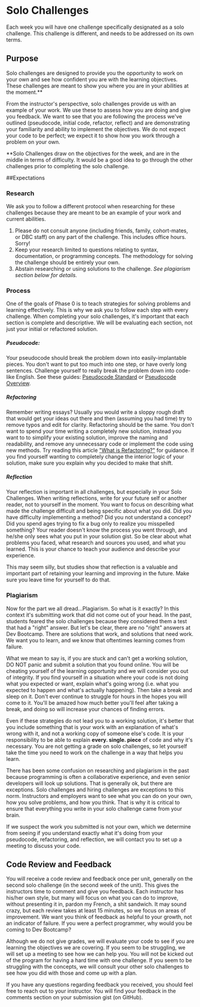 # Solo Challenges

Each week you will have one challenge specifically designated as a solo challenge. This challenge is different, and needs to be addressed on its own terms. 


## Purpose
Solo challenges are designed to provide you the opportunity to work on your own and see how confident you are with the learning objectives. These challenges are meant to show you where you are in your abilities at the moment.**

From the instructor's perspective, solo challenges provide us with an example of your work. We use these to assess how you are doing and give you feedback. We want to see that you are following the process we've outlined (pseudocode, initial code, refactor, reflect) and are demonstrating your familiarity and ability to implement the objectives. We do not expect your code to be perfect; we expect it to show how you work through a problem on your own. 

**Solo Challenges draw on the objectives for the week, and are in the middle in terms of difficulty. It would be a good idea to go through the other challenges prior to completing the solo challenge. 

##Expectations
### Research
We ask you to follow a different protocol when researching for these challenges because they are meant to be an example of your work and current abilities. 

1. Please do not consult anyone (including friends, family, cohort-mates, or DBC staff) on any part of the challenge. This includes office hours. Sorry!
2. Keep your research limited to questions relating to syntax, documentation, or programming concepts. The methodology for solving the challenge should be entirely your own.
3. Abstain researching or using solutions to the challenge. *See plagiarism section below for details.* 

### Process
One of the goals of Phase 0 is to teach strategies for solving problems and learning effectively. This is why we ask you to follow each step with every challenge. When completing your solo challenges, it's important that each section is complete and descriptive. We will be evaluating each section, not just your initial or refactored solution. 

##### Pseudocode:
Your pseudocode should break the problem down into easily-implantable pieces. You don't want to put too much into one step, or have overly long sentences. Challenge yourself to really break the problem down into code-like English. See these guides: <a href="http://users.csc.calpoly.edu/~jdalbey/SWE/pdl_std.html" target="_blank">Pseudocode Standard</a> or <a href="http://www.cs.cornell.edu/Courses/cs482/2003su/handouts/pseudocode.pdf" target="_blank">Pseudocode Overview</a>.


##### Refactoring
Remember writing essays? Usually you would write a sloppy rough draft that would get your ideas out there and then (assuming you had time) try to remove typos and edit for clarity. Refactoring should be the same. You don't want to spend your time writing a completely new solution, instead you want to to simplify your existing solution, improve the naming and readability, and remove any unnecessary code or implement the code using new methods. Try reading this article  <a href="http://c2.com/cgi/wiki?WhatIsRefactoring" target="_blank">"What is Refactoring?"</a> for guidance. If you find yourself wanting to completely change the interior logic of your solution, make sure you explain why you decided to make that shift.

##### Reflection
Your reflection is important in all challenges, but especially in your Solo Challenges. When writing reflections, write for your future self or another reader, not to yourself in the moment. You want to focus on describing what made the challenge difficult and being specific about what you did. Did you have difficulty implementing a method? Did you not understand a concept? Did you spend ages trying to fix a bug only to realize you misspelled something? Your reader doesn't know the process you went through, and he/she only sees what you put in your solution gist. So be clear about what problems you faced, what research and sources you used, and what you learned. This is your chance to teach your audience and describe your experience.

This may seem silly, but studies show that reflection is a valuable and important part of retaining your learning and improving in the future. Make sure you leave time for yourself to do that. 

### Plagiarism
Now for the part we all dread...Plagiarism. So what is it exactly? In this context it's submitting work that did not come out of your head. In the past, students feared the solo challenges because they considered them a test that had a "right" answer. But let's be clear, there are no "right" answers at Dev Bootcamp. There are solutions that work, and solutions that need work. We want you to learn, and we know that oftentimes learning comes from failure. 

What we mean to say is, if you are stuck and can't get a working solution, DO NOT panic and submit a solution that you found online. You will be cheating yourself of the learning opportunity and we will consider you out of integrity. If you find yourself in a situation where your code is not doing what you expected or want, explain what's going wrong (i.e. what you expected to happen and what's actually happening). Then take a break and sleep on it. Don't ever continue to struggle for hours in the hopes you will come to it. You'll be amazed how much better you'll feel after taking a break, and doing so will increase your chances of finding errors. 

Even if these strategies do not lead you to a working solution, it's better that you include something that is your work with an explanation of what's wrong with it, and not a working copy of someone else's code. It is your responsibility to be able to explain **every. single. piece** of code and why it's necessary. You are not getting a grade on solo challenges, so let yourself take the time you need to work on the challenge in a way that helps you learn.

There has been some confusion on researching and plagiarism in the past because programming is often a collaborative experience, and even senior developers will look up solutions. That is generally ok, but there are exceptions. Solo challenges and hiring challenges are exceptions to this norm. Instructors and employers want to see what you can do on your own, how you solve problems, and how you think. That is why it is critical to ensure that everything you write in your solo challenge came from your brain.

If we suspect the work you submitted is not your own, which we determine from seeing if you understand exactly what it's doing from your pseudocode, refactoring, and reflection, we will contact you to set up a meeting to discuss your code. 



## Code Review and Feedback

You will receive a code review and feedback once per unit, generally on the second solo challenge (in the second week of the unit). This gives the instructors time to comment and give you feedback. Each instructor has his/her own style, but many will focus on what you can do to improve, without presenting it in, pardon my French, a shit sandwich. It may sound crazy, but each review takes at least 15 minutes, so we focus on areas of improvement. We want you think of feedback as helpful to your growth, not an indicator of failure. If you were a perfect programmer, why would you be coming to Dev Bootcamp? 

Although we do not give grades, we will evaluate your code to see if you are learning the objectives we are covering. If you seem to be struggling, we will set up a meeting to see how we can help you. You will not be kicked out of the program for having a hard time with one challenge. If you seem to be struggling with the concepts, we will consult your other solo challenges to see how you did with those and come up with a plan. 

If you have any questions regarding feedback you received, you should feel free to reach out to your instructor. You will find your feedback in the comments section on your submission gist (on GitHub).
